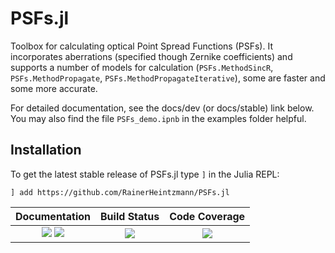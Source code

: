# PSFs.jl
Toolbox for calculating optical Point Spread Functions (PSFs). It incorporates aberrations (specified though Zernike coefficients) and supports a number of
models for calculation (`PSFs.MethodSincR`, `PSFs.MethodPropagate`, `PSFs.MethodPropagateIterative`), some are faster and some more accurate.

For detailed documentation, see the docs/dev (or docs/stable) link below.
You may also find the file `PSFs_demo.ipnb` in the examples folder helpful.

## Installation
To get the latest stable release of PSFs.jl type `]` in the Julia REPL:
```
] add https://github.com/RainerHeintzmann/PSFs.jl
```


| **Documentation**                       | **Build Status**                          | **Code Coverage**               |
|:---------------------------------------:|:-----------------------------------------:|:-------------------------------:|
| [![][docs-stable-img]][docs-stable-url] [![][docs-dev-img]][docs-dev-url] | [![][CI-img]][CI-url] | [![][codecov-img]][codecov-url] |



[docs-dev-img]: https://img.shields.io/badge/docs-dev-orange.svg 
[docs-dev-url]: https://RainerHeintzmann.github.io/PSFs.jl/dev/ 

[docs-stable-img]: https://img.shields.io/badge/docs-stable-blue.svg 
[docs-stable-url]: https://RainerHeintzmann.github.io/PSFs.jl/stable/

[codecov-img]: https://codecov.io/gh/RainerHeintzmann/PSFs.jl/branch/main/graph/badge.svg
[codecov-url]: https://codecov.io/gh/RainerHeintzmann/PSFs.jl

[CI-img]: https://github.com/RainerHeintzmann/PSFs.jl/workflows/CI/badge.svg
[CI-url]: https://github.com/RainerHeintzmann/PSFs.jl/actions?query=workflow%3ACI 
